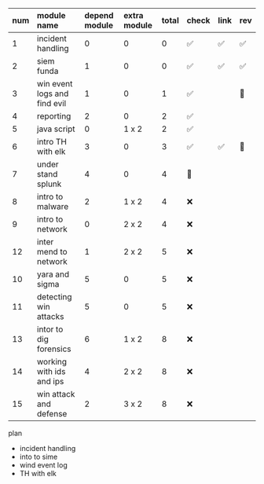 

| num | module name                  | depend module | extra module | total | check | link | rev |
| --- | :--------------------------- | :------------ | :----------- | ----- | ----- | ---- | --- |
| 1   | incident handling            | 0             | 0            | 0     | ✅     | ✅    | ✅   |
| 2   | siem funda                   | 1             | 0            | 0     | ✅     | ✅    | ✅   |
| 3   | win event logs and find evil | 1             | 0            | 1     | ✅     |      | 🚧  |
| 4   | reporting                    | 2             | 0            | 2     | ✅     |      |     |
| 5   | java script                  | 0             | 1 x 2        | 2     | ✅     |      |     |
| 6   | intro TH with elk            | 3             | 0            | 3     | ✅     | ✅    | 🚧  |
| 7   | under stand splunk           | 4             | 0            | 4     | 🚧    |      |     |
| 8   | intro to malware             | 2             | 1 x 2        | 4     | ❌     |      |     |
| 9   | intro to network             | 0             | 2 x 2        | 4     | ❌     |      |     |
| 12  | inter mend to network        | 1             | 2 x 2        | 5     | ❌     |      |     |
| 10  | yara and sigma               | 5             | 0            | 5     | ❌     |      |     |
| 11  | detecting win attacks        | 5             | 0            | 5     | ❌     |      |     |
| 13  | intor to dig forensics       | 6             | 1 x 2        | 8     | ❌     |      |     |
| 14  | working with ids and ips     | 4             | 2 x 2        | 8     | ❌     |      |     |
| 15  | win attack and defense       | 2             | 3 x 2        | 8     | ❌     |      |     |


plan

- incident handling 
- into to sime
- wind event log 
- TH with elk